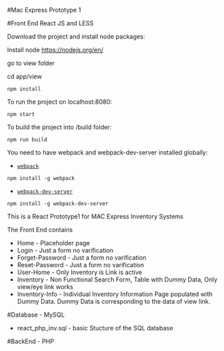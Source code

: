 #Mac Express Prototype 1

#Front End React JS and LESS

Download the project and install node packages:

Install node
https://nodejs.org/en/

go to view folder

cd app/view

```
npm install
```

To run the project on localhost:8080:
```
npm start
```

To build the project into /build folder:
```
npm run build
```

You need to have webpack and webpack-dev-server installed globally:
* [`webpack`](http://webpack.github.io/docs/)
```
npm install -g webpack
```

* [`webpack-dev-server`](http://webpack.github.io/docs/webpack-dev-server.html)
```
npm install -g webpack-dev-server
```

This is a React Prototype1 for MAC Express Inventory Systems

The Front End contains
* Home - Placeholder page
* Login -  Just a form no varification
* Forget-Password -  Just a form no varification
* Reset-Password -  Just a form no varification
* User-Home - Only Inventory is Link is active
* Inventory - Non Functional Search Form, Table with Dummy Data, Only view/eye link works
* Inventory-Info - Individual Inventory Information Page populated with Dummy Data. Dummy Data is corresponding to the data of view link.


#Database - MySQL
* react_php_inv.sql - basic Stucture of the SQL database

#BackEnd - PHP


